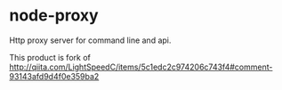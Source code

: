 # node-proxy
Http proxy server for command line and api.

This product is fork of http://qiita.com/LightSpeedC/items/5c1edc2c974206c743f4#comment-93143afd9d4f0e359ba2

